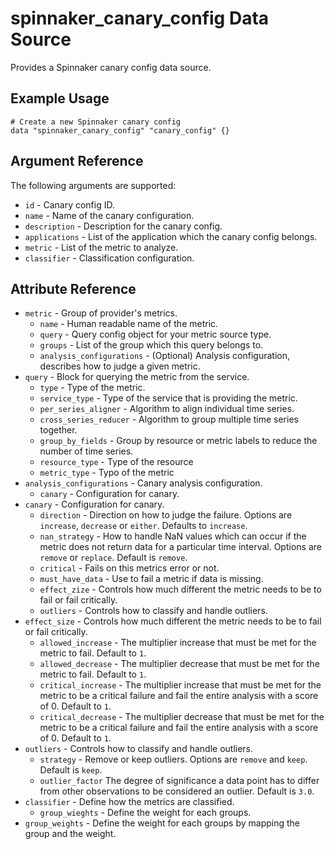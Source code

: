 # spinnaker_canary_config Data Source

Provides a Spinnaker canary config data source.

## Example Usage

```hcl
# Create a new Spinnaker canary config
data "spinnaker_canary_config" "canary_config" {}
```

## Argument Reference

The following arguments are supported:

* `id` - Canary config ID.
* `name` - Name of the canary configuration.
* `description` - Description for the canary config.
* `applications` - List of the application which the canary config belongs.
* `metric` - List of the metric to analyze.
* `classifier` - Classification configuration.
  
## Attribute Reference 

* `metric` - Group of provider's metrics.
    * `name` - Human readable name of the metric.
    * `query` - Query config object for your metric source type.
    * `groups` - List of the group which this query belongs to.
    * `analysis_configurations` - (Optional) Analysis configuration, describes how to judge a given metric.
* `query` - Block for querying the metric from the service.
    * `type` - Type of the metric.
    * `service_type` - Type of the service that is providing the metric.
    * `per_series_aligner` -  Algorithm to align individual time series.
    * `cross_series_reducer` - Algorithm to group multiple time series together.
    * `group_by_fields` - Group by resource or metric labels to reduce the number of time series.
    * `resource_type` - Type of the resource
    * `metric_type` - Typo of the metric
 * `analysis_configurations` - Canary analysis configuration.
    * `canary` - Configuration for canary.
 * `canary` - Configuration for canary.
    * `direction` - Direction on how to judge the failure. Options are `increase`, `decrease` or `either`. Defaults to `increase`.
    * `nan_strategy` - How to handle NaN values which can occur if the metric does not return data for a particular time interval. Options are `remove` or `replace`. Default is `remove`.
    * `critical` - Fails on this metrics error or not.
    * `must_have_data` - Use to fail a metric if data is missing.
    * `effect_zize` - Controls how much different the metric needs to be to fail or fail critically.
    * `outliers` - Controls how to classify and handle outliers.
 * `effect_size` - Controls how much different the metric needs to be to fail or fail critically.
    * `allowed_increase` - The multiplier increase that must be met for the metric to fail. Default to `1`.
    * `allowed_decrease` - The multiplier decrease that must be met for the metric to fail. Default to `1`.
    * `critical_increase` - The multiplier increase that must be met for the metric to be a critical failure and fail the entire analysis with a score of 0. Default to `1`.
    * `critical_decrease` -  The multiplier decrease that must be met for the metric to be a critical failure and fail the entire analysis with a score of 0. Default to `1`.
 * `outliers` -  Controls how to classify and handle outliers.
    * `strategy` - Remove or keep outliers. Options are `remove` and `keep`. Default is `keep`.
    * `outlier_factor` The degree of significance a data point has to differ from other observations to be considered an outlier. Default is `3.0`.
 * `classifier` - Define how the metrics are classified.
    * `group_wieghts` - Define the weight for each groups.
 * `group_weights` - Define the weight for each groups by mapping the group and the weight.
